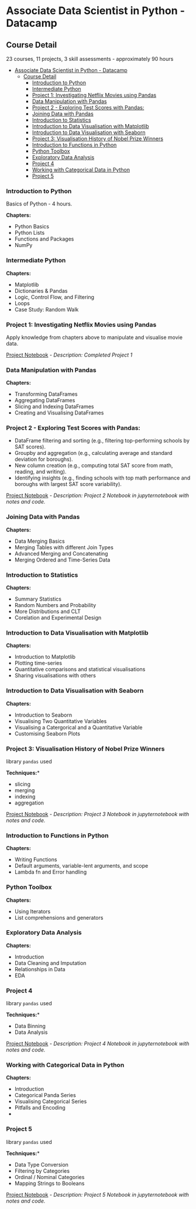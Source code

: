 # Associate Data Scientist in Python - Datacamp

## Course Detail

23 courses, 11 projects, 3 skill assessments - approximately 90 hours

- [Associate Data Scientist in Python - Datacamp](#associate-data-scientist-in-python---datacamp)
  - [Course Detail](#course-detail)
    - [Introduction to Python](#introduction-to-python)
    - [Intermediate Python](#intermediate-python)
    - [Project 1: Investigating Netflix Movies using Pandas](#project-1-investigating-netflix-movies-using-pandas)
    - [Data Manipulation with Pandas](#data-manipulation-with-pandas)
    - [Project 2 - Exploring Test Scores with Pandas:](#project-2---exploring-test-scores-with-pandas)
    - [Joining Data with Pandas](#joining-data-with-pandas)
    - [Introduction to Statistics](#introduction-to-statistics)
    - [Introduction to Data Visualisation with Matplotlib](#introduction-to-data-visualisation-with-matplotlib)
    - [Introduction to Data Visualisation with Seaborn](#introduction-to-data-visualisation-with-seaborn)
    - [Project 3: Visualisation History of Nobel Prize Winners](#project-3-visualisation-history-of-nobel-prize-winners)
    - [Introduction to Functions in Python](#introduction-to-functions-in-python)
    - [Python Toolbox](#python-toolbox)
    - [Exploratory Data Analysis](#exploratory-data-analysis)
    - [Project 4](#project-4)
    - [Working with Categorical Data in Python](#working-with-categorical-data-in-python)
    - [Project 5](#project-5)

### Introduction to Python

Basics of Python - 4 hours.

**Chapters:**
- Python Basics
- Python Lists
- Functions and Packages
- NumPy

### Intermediate Python

**Chapters:**
- Matplotlib
- Dictionaries & Pandas
- Logic, Control Flow, and Filtering
- Loops
- Case Study: Random Walk

### Project 1: Investigating Netflix Movies using Pandas

Apply knowledge from chapters above to manipulate and visualise movie data.

[Project Notebook](../Associate%20Data%20Scientist/Projects/Netflix_Movies/Project%201%20-%20Netflix.ipynb) - *Description: Completed Project 1*

### Data Manipulation with Pandas

**Chapters:**
- Transforming DataFrames
- Aggregating DataFrames
- Slicing and Indexing DataFrames
- Creating and Visualising DataFrames

### Project 2 - Exploring Test Scores with Pandas:

- DataFrame filtering and sorting (e.g., filtering top-performing schools by SAT scores).
- Groupby and aggregation (e.g., calculating average and standard deviation for boroughs).
- New column creation (e.g., computing total SAT score from math, reading, and writing).
- Identifying insights (e.g., finding schools with top math performance and boroughs with largest SAT score variability).

[Project Notebook](../Associate%20Data%20Scientist/Projects/School%20Results/Project%202%20-%20School%20Results.ipynb) - *Description: Project 2 Notebook in jupyternotebook with notes and code.*

### Joining Data with Pandas

**Chapters:**
- Data Merging Basics
- Merging Tables with different Join Types
- Advanced Merging and Concatenating
- Merging Ordered and Time-Series Data

### Introduction to Statistics 

**Chapters:**
- Summary Statistics
- Random Numbers and Probability
- More Distributions and CLT
- Corelation and Experimental Design 

### Introduction to Data Visualisation with Matplotlib

**Chapters:**
- Introduction to Matplotlib
- Plotting time-series
- Quantitative comparisons and statistical visualisations
- Sharing visualisations with others

### Introduction to Data Visualisation with Seaborn

**Chapters:**
- Introduction to Seaborn
- Visualising Two Quantitative Variables
- Visualising a Catergorical and a Quantitative Variable
- Customising Seaborn Plots

### Project 3: Visualisation History of Nobel Prize Winners

library `pandas` used

**Techniques:***
- slicing
- merging
- indexing
- aggregation

[Project Notebook](../Associate%20Data%20Scientist/Projects/Nobel%20Prizes/nobel_notebook.ipynb) - *Description: Project 3 Notebook in jupyternotebook with notes and code.*


### Introduction to Functions in Python

**Chapters:**
- Writing Functions
- Default arguments, variable-lent arguments, and scope
- Lambda fn and Error handling
  
### Python Toolbox

**Chapters:**
- Using Iterators
- List comprehensions and generators

### Exploratory Data Analysis

**Chapters:**
- Introduction
- Data Cleaning and Imputation
- Relationships in Data
- EDA

### Project 4

library `pandas` used

**Techniques:***
- Data Binning
- Data Analysis


[Project Notebook](../Associate%20Data%20Scientist/Projects/Crimes/Crimes%20Notebook.ipynb) - *Description: Project 4 Notebook in jupyternotebook with notes and code.*

### Working with Categorical Data in Python

**Chapters:**
- Introduction
- Categorical Panda Series
- Visualising Categorical Series
- Pitfalls and Encoding
- 
### Project 5

library `pandas` used

**Techniques:***
- Data Type Conversion
- Filtering by Categories
- Ordinal / Nominal Categories
- Mapping Strings to Booleans

[Project Notebook](../Associate%20Data%20Scientist/Projects/Train%20-%20Categorical%20Data/Category%20Pandas%20Project.ipynb) - *Description: Project 5 Notebook in jupyternotebook with notes and code.*
